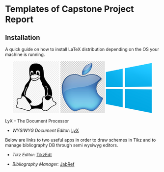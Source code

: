 
# Templates of Capstone Project Report 

## Installation

A quick guide on how to install LaTeX distribution depending on the OS your machine is running.

<center>

[<img src = "imgs/Linux.png" alt = "On how to install TeX Live" width="150">](https://www.tug.org/texlive/)
[<img src = "imgs/Mac.png" alt = "On how to install Mac TeX" width="145">](https://www.tug.org/mactex/)
[<img src = "imgs/Win.png" alt = "On how to install proTeXt" width="150">](https://www.tug.org/protext/)

</center>

LyX – The Document Processor

-   _WYSIWYG Document Editor:_ [LyX](http://www.lyx.org/ "Link to LyX")

Below are links to two useful apps in order to draw schemes in Tikz and to manage bibliography DB through semi wysiwyg editors.

-   _Tikz Editor:_ [TikzEdt](http://www.tikzedt.org/ "Link to TikzEdt")

-   _Bibliography Manager:_ [JabRef](http://www.jabref.org/ "Link to JabRef")
